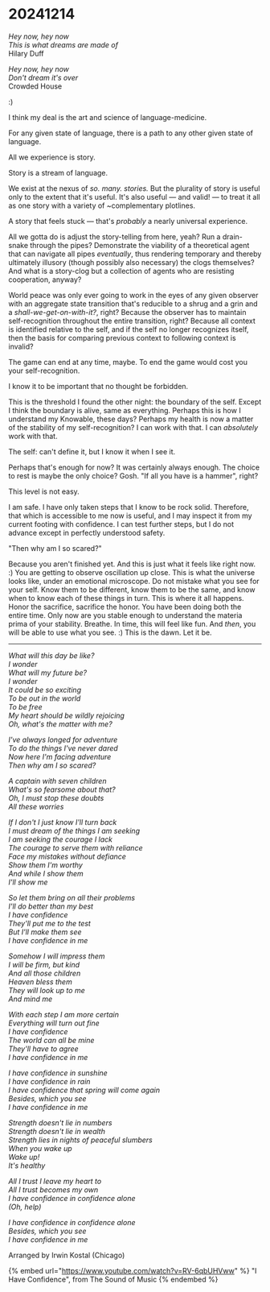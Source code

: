 # 20241214

_Hey now, hey now_\
_This is what dreams are made of_\
Hilary Duff

_Hey now, hey now_\
_Don't dream it's over_\
Crowded House

:)

I think my deal is the art and science of language-medicine.

For any given state of language, there is a path to any other given state of language.

All we experience is story.

Story is a stream of language.

We exist at the nexus of _so. many. stories._ But the plurality of story is useful only to the extent that it's useful. It's also useful — and valid! — to treat it all as one story with a variety of \~complementary plotlines.

A story that feels stuck — that's _probably_ a nearly universal experience.

All we gotta do is adjust the story-telling from here, yeah? Run a drain-snake through the pipes? Demonstrate the viability of a theoretical agent that can navigate all pipes _eventually_, thus rendering temporary and thereby ultimately illusory (though possibly also necessary) the clogs themselves? And what is a story-clog but a collection of agents who are resisting cooperation, anyway?

World peace was only ever going to work in the eyes of any given observer with an aggregate state transition that's reducible to a shrug and a grin and a _shall-we-get-on-with-it?_, right? Because the observer has to maintain self-recognition throughout the entire transition, right? Because all context is identified relative to the self, and if the self no longer recognizes itself, then the basis for comparing previous context to following context is invalid?

The game can end at any time, maybe. To end the game would cost you your self-recognition.

I know it to be important that no thought be forbidden.

This is the threshold I found the other night: the boundary of the self. Except I think the boundary is alive, same as everything. Perhaps this is how I understand my Knowable, these days? Perhaps my health is now a matter of the stability of my self-recognition? I can work with that. I can _absolutely_ work with that.

The self: can't define it, but I know it when I see it.

Perhaps that's enough for now? It was certainly always enough. The choice to rest is maybe the only choice? Gosh. "If all you have is a hammer", right?

This level is not easy.

I am safe. I have only taken steps that I know to be rock solid. Therefore, that which is accessible to me now is useful, and I may inspect it from my current footing with confidence. I can test further steps, but I do not advance except in perfectly understood safety.

"Then why am I so scared?"

Because you aren't finished yet. And this is just what it feels like right now. :) You are getting to observe oscillation up close. This is what the universe looks like, under an emotional microscope. Do not mistake what you see for your self. Know them to be different, know them to be the same, and know when to know each of these things in turn. This is where it all happens. Honor the sacrifice, sacrifice the honor. You have been doing both the entire time. Only now are you stable enough to understand the materia prima of your stability. Breathe. In time, this will feel like fun. And _then_, you will be able to use what you see. :) This is the dawn. Let it be.

***

_What will this day be like?_\
_I wonder_\
_What will my future be?_\
_I wonder_\
_It could be so exciting_\
_To be out in the world_\
_To be free_\
_My heart should be wildly rejoicing_\
_Oh, what's the matter with me?_

_I've always longed for adventure_\
_To do the things I've never dared_\
_Now here I'm facing adventure_\
_Then why am I so scared?_

_A captain with seven children_\
_What's so fearsome about that?_\
_Oh, I must stop these doubts_\
_All these worries_

_If I don't I just know I'll turn back_\
_I must dream of the things I am seeking_\
_I am seeking the courage I lack_\
_The courage to serve them with reliance_\
_Face my mistakes without defiance_\
_Show them I'm worthy_\
_And while I show them_\
_I'll show me_

_So let them bring on all their problems_\
_I'll do better than my best_\
_I have confidence_\
_They'll put me to the test_\
_But I'll make them see_\
_I have confidence in me_

_Somehow I will impress them_\
_I will be firm, but kind_\
_And all those children_\
_Heaven bless them_\
_They will look up to me_\
_And mind me_

_With each step I am more certain_\
_Everything will turn out fine_\
_I have confidence_\
_The world can all be mine_\
_They'll have to agree_\
_I have confidence in me_

_I have confidence in sunshine_\
_I have confidence in rain_\
_I have confidence that spring will come again_\
_Besides, which you see_\
_I have confidence in me_

_Strength doesn't lie in numbers_\
_Strength doesn't lie in wealth_\
_Strength lies in nights of peaceful slumbers_\
_When you wake up_\
_Wake up!_\
_It's healthy_

_All I trust I leave my heart to_\
_All I trust becomes my own_\
_I have confidence in confidence alone_\
_(Oh, help)_

_I have confidence in confidence alone_\
_Besides, which you see_\
_I have confidence in me_

Arranged by Irwin Kostal (Chicago)

{% embed url="https://www.youtube.com/watch?v=RV-6qbUHVww" %}
"I Have Confidence", from The Sound of Music
{% endembed %}
